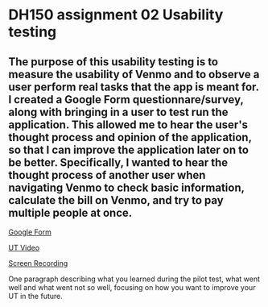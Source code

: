 # DH150 assignment 02 Usability testing
## The purpose of this usability testing is to measure the usability of Venmo and to observe a user perform real tasks that the app is meant for. I created a Google Form questionnare/survey, along with bringing in a user to test run the application. This allowed me to hear the user's thought process and opinion of the application, so that I can improve the application later on to be better. Specifically, I wanted to hear the thought process of another user when navigating Venmo to check basic information, calculate the bill on Venmo, and try to pay multiple people at once. 

[Google Form](https://forms.gle/p1yzLkNSJiWXzTmcA)

[UT Video](https://drive.google.com/file/d/1xbc6chYynR2qCohl9-UasBfecfuEmBF0/view?usp=sharing)

[Screen Recording](https://drive.google.com/file/d/1idF9ovIxsKBt8qOF0iPcx6f6wI9e7yPA/view?usp=sharing)

One paragraph describing what you learned during the pilot test, what went well and what went not so well, focusing on how you want to improve your UT in the future.


